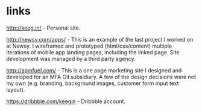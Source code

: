 # links

http://keeg.in/ - Personal site. 

http://newsy.com/apps/ - This is an example of the last project I worked on at Newsy. I wireframed and prototyped (html/css/content) multiple iterations of mobile app landing pages, including the linked page. Site development was managed by a third party agency. 

http://apmfuel.com/ - This is a one page marketing site I designed and developed for an MFA Oil subsidiary. A few of the design decisions were not my own (e.g. branding, background images, customer form input text layout). 

https://dribbble.com/keegin - Dribbble account. 
